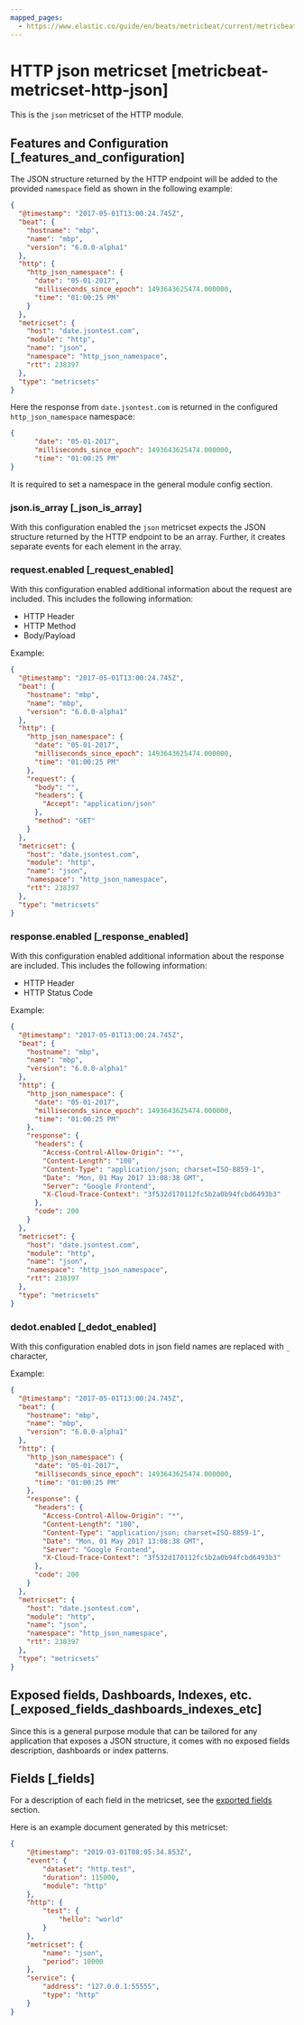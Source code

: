 ```yaml
---
mapped_pages:
  - https://www.elastic.co/guide/en/beats/metricbeat/current/metricbeat-metricset-http-json.html
---
```


<!-- This file is generated! See scripts/docs_collector.py -->

# HTTP json metricset [metricbeat-metricset-http-json]

This is the `json` metricset of the HTTP module.


## Features and Configuration [_features_and_configuration]

The JSON structure returned by the HTTP endpoint will be added to the provided `namespace` field as shown in the following example:

```json
{
  "@timestamp": "2017-05-01T13:00:24.745Z",
  "beat": {
    "hostname": "mbp",
    "name": "mbp",
    "version": "6.0.0-alpha1"
  },
  "http": {
    "http_json_namespace": {
      "date": "05-01-2017",
      "milliseconds_since_epoch": 1493643625474.000000,
      "time": "01:00:25 PM"
    }
  },
  "metricset": {
    "host": "date.jsontest.com",
    "module": "http",
    "name": "json",
    "namespace": "http_json_namespace",
    "rtt": 238397
  },
  "type": "metricsets"
}
```

Here the response from `date.jsontest.com` is returned in the configured `http_json_namespace` namespace:

```json
{
      "date": "05-01-2017",
      "milliseconds_since_epoch": 1493643625474.000000,
      "time": "01:00:25 PM"
}
```

It is required to set a namespace in the general module config section.


### json.is_array [_json_is_array]

With this configuration enabled the `json` metricset expects the JSON structure returned by the HTTP endpoint to be an array. Further, it creates separate events for each element in the array.


### request.enabled [_request_enabled]

With this configuration enabled additional information about the request are included. This includes the following information:

* HTTP Header
* HTTP Method
* Body/Payload

Example:

```json
{
  "@timestamp": "2017-05-01T13:00:24.745Z",
  "beat": {
    "hostname": "mbp",
    "name": "mbp",
    "version": "6.0.0-alpha1"
  },
  "http": {
    "http_json_namespace": {
      "date": "05-01-2017",
      "milliseconds_since_epoch": 1493643625474.000000,
      "time": "01:00:25 PM"
    },
    "request": {
      "body": "",
      "headers": {
        "Accept": "application/json"
      },
      "method": "GET"
    }
  },
  "metricset": {
    "host": "date.jsontest.com",
    "module": "http",
    "name": "json",
    "namespace": "http_json_namespace",
    "rtt": 238397
  },
  "type": "metricsets"
}
```


### response.enabled [_response_enabled]

With this configuration enabled additional information about the response are included. This includes the following information:

* HTTP Header
* HTTP Status Code

Example:

```json
{
  "@timestamp": "2017-05-01T13:00:24.745Z",
  "beat": {
    "hostname": "mbp",
    "name": "mbp",
    "version": "6.0.0-alpha1"
  },
  "http": {
    "http_json_namespace": {
      "date": "05-01-2017",
      "milliseconds_since_epoch": 1493643625474.000000,
      "time": "01:00:25 PM"
    },
    "response": {
      "headers": {
        "Access-Control-Allow-Origin": "*",
        "Content-Length": "100",
        "Content-Type": "application/json; charset=ISO-8859-1",
        "Date": "Mon, 01 May 2017 13:08:38 GMT",
        "Server": "Google Frontend",
        "X-Cloud-Trace-Context": "3f532d170112fc5b2a0b94fcbd6493b3"
      },
      "code": 200
    }
  },
  "metricset": {
    "host": "date.jsontest.com",
    "module": "http",
    "name": "json",
    "namespace": "http_json_namespace",
    "rtt": 238397
  },
  "type": "metricsets"
}
```


### dedot.enabled [_dedot_enabled]

With this configuration enabled dots in json field names  are replaced with `_` character,

Example:

```json
{
  "@timestamp": "2017-05-01T13:00:24.745Z",
  "beat": {
    "hostname": "mbp",
    "name": "mbp",
    "version": "6.0.0-alpha1"
  },
  "http": {
    "http_json_namespace": {
      "date": "05-01-2017",
      "milliseconds_since_epoch": 1493643625474.000000,
      "time": "01:00:25 PM"
    },
    "response": {
      "headers": {
        "Access-Control-Allow-Origin": "*",
        "Content-Length": "100",
        "Content-Type": "application/json; charset=ISO-8859-1",
        "Date": "Mon, 01 May 2017 13:08:38 GMT",
        "Server": "Google Frontend",
        "X-Cloud-Trace-Context": "3f532d170112fc5b2a0b94fcbd6493b3"
      },
      "code": 200
    }
  },
  "metricset": {
    "host": "date.jsontest.com",
    "module": "http",
    "name": "json",
    "namespace": "http_json_namespace",
    "rtt": 238397
  },
  "type": "metricsets"
}
```


## Exposed fields, Dashboards, Indexes, etc. [_exposed_fields_dashboards_indexes_etc]

Since this is a general purpose module that can be tailored for any application that exposes a JSON structure, it comes with no exposed fields description, dashboards or index patterns.

## Fields [_fields]

For a description of each field in the metricset, see the [exported fields](/reference/metricbeat/exported-fields-http.md) section.

Here is an example document generated by this metricset:

```json
{
    "@timestamp": "2019-03-01T08:05:34.853Z",
    "event": {
        "dataset": "http.test",
        "duration": 115000,
        "module": "http"
    },
    "http": {
        "test": {
            "hello": "world"
        }
    },
    "metricset": {
        "name": "json",
        "period": 10000
    },
    "service": {
        "address": "127.0.0.1:55555",
        "type": "http"
    }
}
```
